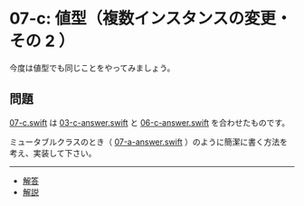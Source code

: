 # 07-c: 値型（複数インスタンスの変更・その 2 ）

今度は値型でも同じことをやってみましょう。

## 問題

[07-c.swift](07-c.swift) は [03-c-answer.swift](03-c-answer.swift) と [06-c-answer.swift](06-c-answer.swift) を合わせたものです。

ミュータブルクラスのとき（ [07-a-answer.swift](07-a-answer.swift) ）のように簡潔に書く方法を考え、実装して下さい。

---

- [解答](07-c-answer.swift)
- [解説](07-c-answer.md)
